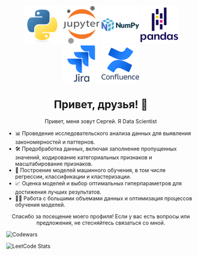 <p align="center">
<img src="https://raw.githubusercontent.com/devicons/devicon/master/icons/python/python-original.svg" alt="Python" width="100" height="100"/>
<img src="https://raw.githubusercontent.com/devicons/devicon/master/icons/jupyter/jupyter-original-wordmark.svg" alt="Jupyter" width="100" height="100"/>
<img src="https://raw.githubusercontent.com/devicons/devicon/master/icons/numpy/numpy-original-wordmark.svg" alt="NumPy" width="100" height="100"/>
<img src="https://raw.githubusercontent.com/devicons/devicon/master/icons/pandas/pandas-original-wordmark.svg" alt="Pandas" width="100" height="100"/>
<img src="https://raw.githubusercontent.com/devicons/devicon/master/icons/jira/jira-original-wordmark.svg" alt="Jira" width="100" height="100"/>
<img src="https://raw.githubusercontent.com/devicons/devicon/master/icons/confluence/confluence-original-wordmark.svg" alt="Confluence" width="100" height="100"/>
</p>

<h1 align="center">Привет, друзья! 👋</h1>

<p align="center">Привет, меня зовут Сергей. Я Data Scientist</p>

- 📊 Проведение исследовательского анализа данных для выявления закономерностей и паттернов.
- 🛠 Предобработка данных, включая заполнение пропущенных значений, кодирование категориальных признаков и масштабирование признаков.
- 🧠 Построение моделей машинного обучения, в том числе регрессии, классификации и кластеризации.
- 📈 Оценка моделей и выбор оптимальных гиперпараметров для достижения лучших результатов.
- 👩‍💻 Работа с большими объемами данных и оптимизация процессов обучения моделей.

<p align="center">Спасибо за посещение моего профиля! Если у вас есть вопросы или предложения, не стесняйтесь связаться со мной.</p>

  ![Codewars](https://github.r2v.ch/codewars?user=Sergista&stroke=%23BB432C)   
  
  ![LeetCode Stats](https://leetcard.jacoblin.cool/Sergista?ext=activity)

